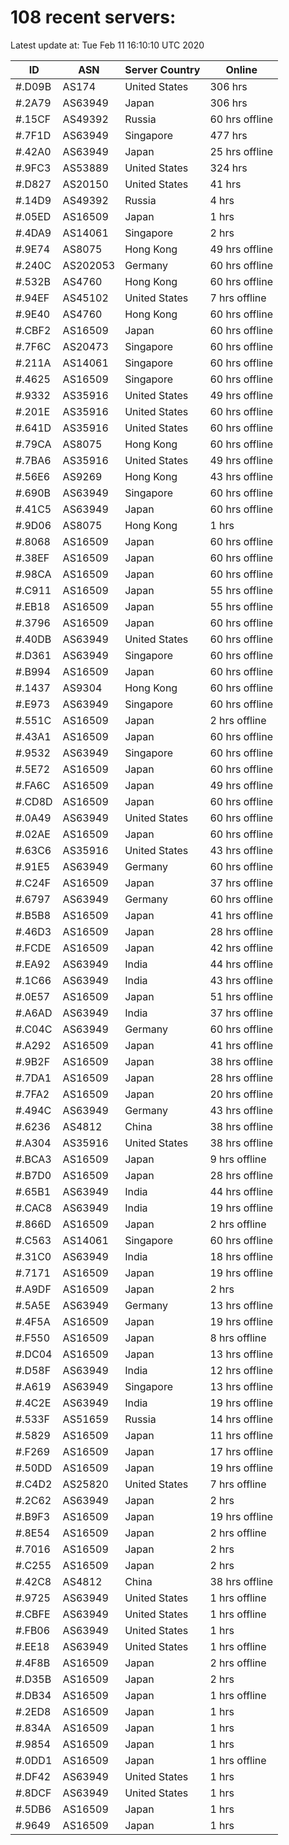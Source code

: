 # 108 recent servers:

Latest update at: Tue Feb 11 16:10:10 UTC 2020

| ID | ASN | Server Country | Online |
| -- | --- | -------------- | ------ |
| #.D09B | AS174 | United States | 306 hrs |
| #.2A79 | AS63949 | Japan | 306 hrs |
| #.15CF | AS49392 | Russia | 60 hrs offline |
| #.7F1D | AS63949 | Singapore | 477 hrs |
| #.42A0 | AS63949 | Japan | 25 hrs offline |
| #.9FC3 | AS53889 | United States | 324 hrs |
| #.D827 | AS20150 | United States | 41 hrs |
| #.14D9 | AS49392 | Russia | 4 hrs |
| #.05ED | AS16509 | Japan | 1 hrs |
| #.4DA9 | AS14061 | Singapore | 2 hrs |
| #.9E74 | AS8075 | Hong Kong | 49 hrs offline |
| #.240C | AS202053 | Germany | 60 hrs offline |
| #.532B | AS4760 | Hong Kong | 60 hrs offline |
| #.94EF | AS45102 | United States | 7 hrs offline |
| #.9E40 | AS4760 | Hong Kong | 60 hrs offline |
| #.CBF2 | AS16509 | Japan | 60 hrs offline |
| #.7F6C | AS20473 | Singapore | 60 hrs offline |
| #.211A | AS14061 | Singapore | 60 hrs offline |
| #.4625 | AS16509 | Singapore | 60 hrs offline |
| #.9332 | AS35916 | United States | 49 hrs offline |
| #.201E | AS35916 | United States | 60 hrs offline |
| #.641D | AS35916 | United States | 60 hrs offline |
| #.79CA | AS8075 | Hong Kong | 60 hrs offline |
| #.7BA6 | AS35916 | United States | 49 hrs offline |
| #.56E6 | AS9269 | Hong Kong | 43 hrs offline |
| #.690B | AS63949 | Singapore | 60 hrs offline |
| #.41C5 | AS63949 | Japan | 60 hrs offline |
| #.9D06 | AS8075 | Hong Kong | 1 hrs |
| #.8068 | AS16509 | Japan | 60 hrs offline |
| #.38EF | AS16509 | Japan | 60 hrs offline |
| #.98CA | AS16509 | Japan | 60 hrs offline |
| #.C911 | AS16509 | Japan | 55 hrs offline |
| #.EB18 | AS16509 | Japan | 55 hrs offline |
| #.3796 | AS16509 | Japan | 60 hrs offline |
| #.40DB | AS63949 | United States | 60 hrs offline |
| #.D361 | AS63949 | Singapore | 60 hrs offline |
| #.B994 | AS16509 | Japan | 60 hrs offline |
| #.1437 | AS9304 | Hong Kong | 60 hrs offline |
| #.E973 | AS63949 | Singapore | 60 hrs offline |
| #.551C | AS16509 | Japan | 2 hrs offline |
| #.43A1 | AS16509 | Japan | 60 hrs offline |
| #.9532 | AS63949 | Singapore | 60 hrs offline |
| #.5E72 | AS16509 | Japan | 60 hrs offline |
| #.FA6C | AS16509 | Japan | 49 hrs offline |
| #.CD8D | AS16509 | Japan | 60 hrs offline |
| #.0A49 | AS63949 | United States | 60 hrs offline |
| #.02AE | AS16509 | Japan | 60 hrs offline |
| #.63C6 | AS35916 | United States | 43 hrs offline |
| #.91E5 | AS63949 | Germany | 60 hrs offline |
| #.C24F | AS16509 | Japan | 37 hrs offline |
| #.6797 | AS63949 | Germany | 60 hrs offline |
| #.B5B8 | AS16509 | Japan | 41 hrs offline |
| #.46D3 | AS16509 | Japan | 28 hrs offline |
| #.FCDE | AS16509 | Japan | 42 hrs offline |
| #.EA92 | AS63949 | India | 44 hrs offline |
| #.1C66 | AS63949 | India | 43 hrs offline |
| #.0E57 | AS16509 | Japan | 51 hrs offline |
| #.A6AD | AS63949 | India | 37 hrs offline |
| #.C04C | AS63949 | Germany | 60 hrs offline |
| #.A292 | AS16509 | Japan | 41 hrs offline |
| #.9B2F | AS16509 | Japan | 38 hrs offline |
| #.7DA1 | AS16509 | Japan | 28 hrs offline |
| #.7FA2 | AS16509 | Japan | 20 hrs offline |
| #.494C | AS63949 | Germany | 43 hrs offline |
| #.6236 | AS4812 | China | 38 hrs offline |
| #.A304 | AS35916 | United States | 38 hrs offline |
| #.BCA3 | AS16509 | Japan | 9 hrs offline |
| #.B7D0 | AS16509 | Japan | 28 hrs offline |
| #.65B1 | AS63949 | India | 44 hrs offline |
| #.CAC8 | AS63949 | India | 19 hrs offline |
| #.866D | AS16509 | Japan | 2 hrs offline |
| #.C563 | AS14061 | Singapore | 60 hrs offline |
| #.31C0 | AS63949 | India | 18 hrs offline |
| #.7171 | AS16509 | Japan | 19 hrs offline |
| #.A9DF | AS16509 | Japan | 2 hrs |
| #.5A5E | AS63949 | Germany | 13 hrs offline |
| #.4F5A | AS16509 | Japan | 19 hrs offline |
| #.F550 | AS16509 | Japan | 8 hrs offline |
| #.DC04 | AS16509 | Japan | 13 hrs offline |
| #.D58F | AS63949 | India | 12 hrs offline |
| #.A619 | AS63949 | Singapore | 13 hrs offline |
| #.4C2E | AS63949 | India | 19 hrs offline |
| #.533F | AS51659 | Russia | 14 hrs offline |
| #.5829 | AS16509 | Japan | 11 hrs offline |
| #.F269 | AS16509 | Japan | 17 hrs offline |
| #.50DD | AS16509 | Japan | 19 hrs offline |
| #.C4D2 | AS25820 | United States | 7 hrs offline |
| #.2C62 | AS63949 | Japan | 2 hrs |
| #.B9F3 | AS16509 | Japan | 19 hrs offline |
| #.8E54 | AS16509 | Japan | 2 hrs offline |
| #.7016 | AS16509 | Japan | 2 hrs |
| #.C255 | AS16509 | Japan | 2 hrs |
| #.42C8 | AS4812 | China | 38 hrs offline |
| #.9725 | AS63949 | United States | 1 hrs offline |
| #.CBFE | AS63949 | United States | 1 hrs offline |
| #.FB06 | AS63949 | United States | 1 hrs |
| #.EE18 | AS63949 | United States | 1 hrs offline |
| #.4F8B | AS16509 | Japan | 2 hrs offline |
| #.D35B | AS16509 | Japan | 2 hrs |
| #.DB34 | AS16509 | Japan | 1 hrs offline |
| #.2ED8 | AS16509 | Japan | 1 hrs |
| #.834A | AS16509 | Japan | 1 hrs |
| #.9854 | AS16509 | Japan | 1 hrs |
| #.0DD1 | AS16509 | Japan | 1 hrs offline |
| #.DF42 | AS63949 | United States | 1 hrs |
| #.8DCF | AS63949 | United States | 1 hrs |
| #.5DB6 | AS16509 | Japan | 1 hrs |
| #.9649 | AS16509 | Japan | 1 hrs |

